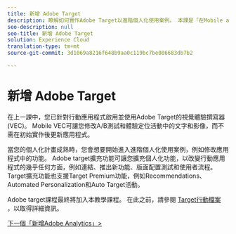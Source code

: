 ```yaml
---
title: 新增 Adobe Target
description: 瞭解如何實作Adobe Target以進階個人化使用案例。 本課是「在Mobile android應用程式中實作Experience cloud」教學課程的一部分。
seo-description: null
seo-title: 新增 Adobe Target
solution: Experience Cloud
translation-type: tm+mt
source-git-commit: 3d1069a8216f648b9aa0c119bc7be086683db7b2

---
```



# 新增 Adobe Target

在上一課中，您已針對行動應用程式啟用並使用Adobe Target的視覺體驗撰寫器(VEC)。 Mobile VEC可讓您修改A/B測試和體驗定位活動中的文字和影像，而不需在初始實作後更新應用程式。

當您的個人化計畫成熟時，您會想要開始進入進階個人化使用案例，例如修改應用程式中的功能。 Adobe target擴充功能可讓您擴充個人化功能，以改變行動應用程式的幾乎任何方面，例如連結、推出新功能、版面配置測試和使用者流程。 Target擴充功能也支援Target Premium功能，例如Recommendations、Automated Personalization和Auto Target活動。

Adobe target課程最終將加入本教學課程。 在此之前，請參閱 [Target行動檔案](https://aep-sdks.gitbook.io/docs/using-mobile-extensions/adobe-target) ，以取得詳細資訊。

[下一個「新增Adobe Analytics」&gt;](analytics.md)